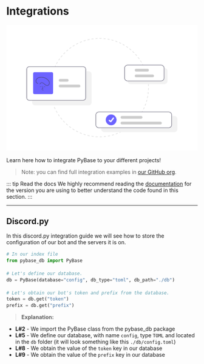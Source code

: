 # Integrations

![Undraw Setup](../static/img/undraw_Setup_re_y9w8.png)

Learn here how to integrate PyBase to your different projects!

> Note: you can find full integration examples in [our GitHub org](https://github.com/PyBase).

::: tip Read the docs
We highly recommend reading the [documentation](/docs/) for the version
you are using to better understand the code found in this section.
:::

---

## Discord.py
In this discord.py integration guide we will see how to store
the configuration of our bot and the servers it is on.

```py
# In our index file
from pybase_db import PyBase

# Let's define our database.
db = PyBase(database="config", db_type="toml", db_path="./db")

# Let's obtain our bot's token and prefix from the database.
token = db.get("token")
prefix = db.get("prefix")
```

> **Explanation:**
- **L#2** - We import the PyBase class from the pybase_db package
- **L#5** - We define our database, with name `config`, type `TOML` and located in the `db` folder (it will look something like this `./db/config.toml`)
- **L#8** - We obtain the value of the `token` key in our database
- **L#9** - We obtain the value of the `prefix` key in our database
